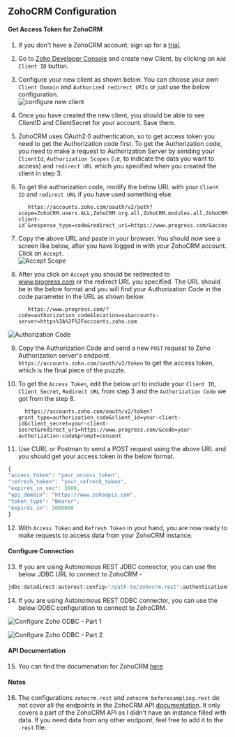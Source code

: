 ## ZohoCRM Configuration

#### Get Access Token for ZohoCRM

1. If you don't have a ZohoCRM account, sign up for a [trial](https://www.zoho.com/crm/signup.html).    
2. Go to [Zoho Developer Console](https://accounts.zoho.com/developerconsole) and create new Client, by clicking on `Add Client ID` button.  
3. Configure your new client as shown below. You can choose your own `Client Domain` and `Authorized redirect URIs` or just use the below configuration.  
![configure new client](https://raw.githubusercontent.com/progress/DataDirect-Code-Samples/master/Autonomous%20REST%20Configurations/ZohoCRM/img/Capture.PNG)  
4. Once you have created the new client, you should be able to see ClientID and ClientSecret for your account. Save them.  
5. ZohoCRM uses OAuth2.0 authentication, so to get access token you need to get the Authorization code first. To get the Authorization code, you need to make a request to Authorization Server by sending your `ClientId`, `Authorization Scopes` (i.e, to indicate the data you want to access) and `redirect URL` which you specified when you created the client in step 3.  
6. To get the authorization code, modify the below URL with your `Client ID` and `redirect URL` if you have used something else.

          https://accounts.zoho.com/oauth/v2/auth?scope=ZohoCRM.users.ALL,ZohoCRM.org.all,ZohoCRM.modules.all,ZohoCRM.settings.all&client_id=`your-client-id`&response_type=code&redirect_uri=https://www.progress.com/&access_type=offline  

7. Copy the above URL and paste in your browser. You should now see a screen like below, after you have logged in with your ZohoCRM account. Click on `Accept`.  
![Accept Scope](https://github.com/progress/DataDirect-Code-Samples/blob/master/Autonomous%20REST%20Configurations/ZohoCRM/img/Capture3.PNG?raw=true)  
8. After you click on `Accept` you should be redirected to www.progress.com or the redirect URL you specified. The URL should be in the below format and you will find your Authorization Code in the code parameter in the URL as shown below.  

          https://www.progress.com/?code=authorization_code&location=us&accounts-server=https%3A%2F%2Faccounts.zoho.com
![Authorization Code](https://github.com/progress/DataDirect-Code-Samples/blob/master/Autonomous%20REST%20Configurations/ZohoCRM/img/Capture2.PNG?raw=true) 

9. Copy the Authorization Code and send a new `POST` request to Zoho Authorization server's endpoint `https://accounts.zoho.com/oauth/v2/token` to get the access token, which is the final piece of the puzzle. 

10. To get the `Access Token`, edit the below url to include your `Client ID`, `Client Secret`, `Redirect URL` from step 3 and the `Authorization Code` we got from the step 8.

          https://accounts.zoho.com/oauth/v2/token?grant_type=authorization_code&client_id=your-client-id&client_secret=your-client-secret&redirect_uri=https://www.progress.com/&code=your-authorization-code&prompt=consent

11. Use CURL or Postman to send a POST request using the above URL and you should get your access token in the below format. 

```javascript
{
"access_token": "your_access_token",
"refresh_token": "your_refresh_token",
"expires_in_sec": 3600,
"api_domain": "https://www.zohoapis.com",
"token_type": "Bearer",
"expires_in": 3600000
}
```

12. With `Access Token` and `Refresh Token` in your hand, you are now ready to make requests to access data from your ZohoCRM instance.

#### Configure Connection

13. If you are using Autonomous REST JDBC connector, you can use the below JDBC URL to connect to ZohoCRM -  

```java
jdbc:datadirect:autorest:config="/path-to/zohocrm.rest";authenticationmethod=OAuth2;clientid=your-client-id;clientsecret=your-client-secret;refreshtoken=your-refresh-token;tokenuri=https://accounts.zoho.com/oauth/v2/token
```

14. If you are using Autonomous REST ODBC connector, you can use the below ODBC configuration to connect to ZohoCRM.  

![Configure Zoho ODBC - Part 1](https://raw.githubusercontent.com/progress/DataDirect-Code-Samples/master/Autonomous%20REST%20Configurations/ZohoCRM/img/Capture4.PNG)  

![Configure Zoho ODBC - Part 2](https://raw.githubusercontent.com/progress/DataDirect-Code-Samples/master/Autonomous%20REST%20Configurations/ZohoCRM/img/Capture5.PNG)  

#### API Documentation
15. You can find the documenation for ZohoCRM [here](https://www.zoho.com/crm/developer/docs/api/overview.html)

#### Notes
16. The configurations `zohocrm.rest` and `zohocrm_beforesampling.rest` do not cover all the endpoints in the ZohoCRM API [documentation](https://www.zoho.com/crm/developer/docs/api/overview.html). It only covers a part of the ZohoCRM API as I didn't have an instance filled with data. If you need data from any other endpoint, feel free to add it to the `.rest` file.  


